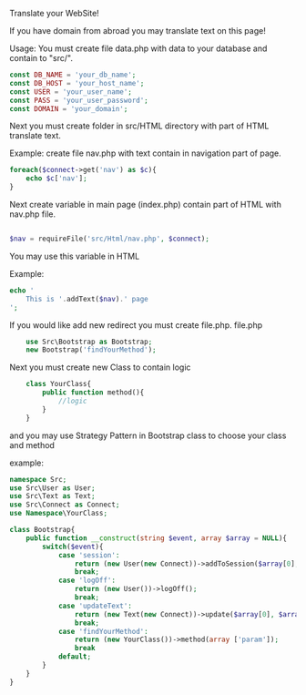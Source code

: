 Translate your WebSite! 

If you have domain from abroad you may translate text on this page! 

Usage: 
You must create file data.php with data to your database and contain to "src/".

```php
const DB_NAME = 'your_db_name';
const DB_HOST = 'your_host_name';
const USER = 'your_user_name';
const PASS = 'your_user_password';
const DOMAIN = 'your_domain';
```


Next you must create folder in src/HTML directory with part of HTML translate text.

Example: create file nav.php with text contain in navigation part of page.

```php
foreach($connect->get('nav') as $c){
    echo $c['nav'];
}
``` 

Next create variable in main page (index.php) contain part of HTML with nav.php file.

```php

$nav = requireFile('src/Html/nav.php', $connect);

```

You may use this variable in HTML

Example:

```php
echo '
	This is '.addText($nav).' page
';
```

If you would like add new redirect you must create file.php.
file.php
```php
	use Src\Bootstrap as Bootstrap;
	new Bootstrap('findYourMethod');
``` 

Next you must create new Class to contain logic
```php
	class YourClass{
		public function method(){
			//logic
		}
	}
```
and you may use Strategy Pattern in Bootstrap class to choose your class and method

example:

```php
namespace Src;
use Src\User as User;
use Src\Text as Text;
use Src\Connect as Connect;
use Namespace\YourClass;

class Bootstrap{
	public function __construct(string $event, array $array = NULL){
		switch($event){
			case 'session':
				return (new User(new Connect))->addToSession($array[0], $array[1]);
				break;
			case 'logOff':
				return (new User())->logOff();
				break;
			case 'updateText':
				return (new Text(new Connect))->update($array[0], $array[1]);
				break;
			case 'findYourMethod':
				return (new YourClass())->method(array ['param']);
				break
			default;
		}		
	}
}
```